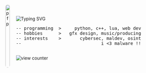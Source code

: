 <div align="center" style="display: flex; align-items: center; justify-content: center; gap: 20px; height: 200px;">

  <img src="https://github.com/user-attachments/assets/20b0f1d7-3cac-47dc-95fa-9f5ef118d175"
       style="height: 100%; width: auto; max-width: 30%; max-height: 200px; border-radius: 8px;" alt="pfp" align="right" />

  <div style="text-align: left; max-height: 100%; overflow: hidden;">
    
<img src="https://readme-typing-svg.demolab.com?font=Monserrat&size=30&duration=9000&pause=1000&color=CAA477&center=true&vCenter=true&width=435&lines=llu+%2F+6voo"
         alt="Typing SVG" style="max-width: 100%; display: block;" />

<pre>
-- programming  >     python, c++, lua, web dev
-- hobbies      >   gfx design, music/producing
-- interests    >       cybersec, maldev, osint
--                              i <3 malware !!
    </pre>

<img src="https://komarev.com/ghpvc/?username=6voo&color=CAA477" alt="view counter" />
  </div>
</div>
